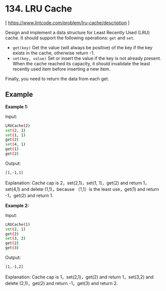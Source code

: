 # 134. LRU Cache
[ https://www.lintcode.com/problem/lru-cache/description ]

Design and implement a data structure for Least Recently Used (LRU) cache. It should support the following operations: `get` and `set`.

- `get(key)` Get the value (will always be positive) of the key if the key exists in the cache, otherwise return -1.
- `set(key, value)` Set or insert the value if the key is not already present. When the cache reached its capacity, it should invalidate the least recently used item before inserting a new item.

Finally, you need to return the data from each get.

## Example
**Example 1:**

Input:
```sh
LRUCache(2)
set(2, 1)
set(1, 1)
get(2)
set(4, 1)
get(1)
get(2)
```
Output:
```sh
[1,-1,1]
```
Explanation:
Cache cap is 2，set(2,1)，set(1, 1)，get(2) and return 1，set(4,1) and delete (1,1)，because （1,1）is the least use，get(1) and return -1，get(2) and return 1.

**Example 2:**

Input:
```sh
LRUCache(1)
set(2, 1)
get(2)
set(3, 2)
get(2)
get(3)
```
Output:
```sh
[1,-1,2]
```
Explanation:
Cache cap is 1，set(2,1)，get(2) and return 1，set(3,2) and delete (2,1)，get(2) and return -1，get(3) and return 2.